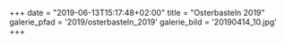 +++
date = "2019-06-13T15:17:48+02:00"
title = "Osterbasteln 2019"
galerie_pfad = '2019/osterbasteln_2019'
galerie_bild = '20190414_10.jpg'
+++
